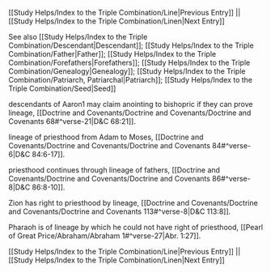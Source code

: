[[Study Helps/Index to the Triple Combination/Line|Previous Entry]]  ||  [[Study Helps/Index to the Triple Combination/Linen|Next Entry]]

 See also [[Study Helps/Index to the Triple Combination/Descendant|Descendant]]; [[Study Helps/Index to the Triple Combination/Father|Father]]; [[Study Helps/Index to the Triple Combination/Forefathers|Forefathers]]; [[Study Helps/Index to the Triple Combination/Genealogy|Genealogy]]; [[Study Helps/Index to the Triple Combination/Patriarch, Patriarchal|Patriarch]]; [[Study Helps/Index to the Triple Combination/Seed|Seed]]

 descendants of Aaron1 may claim anointing to bishopric if they can prove lineage, [[Doctrine and Covenants/Doctrine and Covenants/Doctrine and Covenants 68#^verse-21|D&C 68:21]].

 lineage of priesthood from Adam to Moses, [[Doctrine and Covenants/Doctrine and Covenants/Doctrine and Covenants 84#^verse-6|D&C 84:6-17]].

 priesthood continues through lineage of fathers, [[Doctrine and Covenants/Doctrine and Covenants/Doctrine and Covenants 86#^verse-8|D&C 86:8-10]].

 Zion has right to priesthood by lineage, [[Doctrine and Covenants/Doctrine and Covenants/Doctrine and Covenants 113#^verse-8|D&C 113:8]].

 Pharaoh is of lineage by which he could not have right of priesthood, [[Pearl of Great Price/Abraham/Abraham 1#^verse-27|Abr. 1:27]].

[[Study Helps/Index to the Triple Combination/Line|Previous Entry]]  ||  [[Study Helps/Index to the Triple Combination/Linen|Next Entry]]